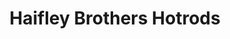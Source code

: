 ---
title: "Haifley Brothers Hotrods"
url: /phoenix/haifley-brothers-hotrods/
shop: Autowerkstatt
---